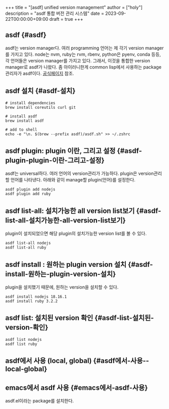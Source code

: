+++
title = "[asdf] unified version management"
author = ["holy"]
description = "asdf 통합 버전 관리 시스템"
date = 2023-09-22T00:00:00+09:00
draft = true
+++

## asdf {#asdf}

asdf는 version manager다. 여러 programming 언어는 제 각기 version
manager를 가지고 있다. node는 nvm, ruby는 rvm, rbenv, python은 pyenv,
conda 등등, 각 언어들은 version manager를 가지고 있다. 그래서, 이것을
통합한 version manager로 asdf가 나왔다. 좀 아이러니한게 common
lisp에서 사용하는 package 관리자가 asdf이다.
[공식페이지](https://asdf-vm.com/) 참조.


## asdf 설치 {#asdf-설치}

```shell
# install dependencies
brew install coreutils curl git

# install asdf
brew install asdf

# add to shell
echo -e "\n. $(brew --prefix asdf)/asdf.sh" >> ~/.zshrc
```


## asdf plugin: plugin 이란, 그리고 설정 {#asdf-plugin-plugin-이란-그리고-설정}

asdf는 universal하다. 여러 언어의 version관리가 가능하다. plugin은
version관리할 언어를 나타낸다. 아래와 같이 manage할 plugin(언어)를
설정한다.

```shell
asdf plugin add nodejs
asdf plugin add ruby
```


## asdf list-all: 설치가능한 all version list보기 {#asdf-list-all-설치가능한-all-version-list보기}

plugin이 설치되었으면 해당 plugin의 설치가능한 version list를 볼 수
있다.

```shell
asdf list-all nodejs
asdf list-all ruby
```


## asdf install : 원하는 plugin version 설치 {#asdf-install-원하는-plugin-version-설치}

plugin을 설치했기 때문에, 원하는 version을 설치할 수 있다.

```shell
asdf install nodejs 18.16.1
asdf install ruby 3.2.2
```


## asdf list: 설치된 version 확인 {#asdf-list-설치된-version-확인}

```shell
asdf list nodejs
asdf list ruby
```


## asdf에서 사용 (local, global) {#asdf에서-사용--local-global}


## emacs에서 asdf 사용 {#emacs에서-asdf-사용}

asdf.el이라는 package를 설치한다.
